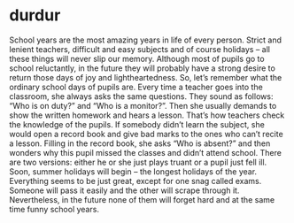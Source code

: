# durdur
School years are the most amazing years in life of every person. 
Strict and lenient teachers, difficult and easy subjects and of course holidays – all these things will never slip our memory. Although most of pupils go to school reluctantly,
in the future they will probably have a strong desire to return those days of joy and lightheartedness. So, let’s remember what the ordinary school days of pupils are.
Every time a teacher goes into the classroom, she always asks the same questions. They sound as follows:
“Who is on duty?” and “Who is a monitor?”. Then she usually demands to show the written homework and hears a lesson. That’s how teachers check the knowledge of the pupils. 
If somebody didn’t learn the subject, she would open a record book and give bad marks to the ones who can’t recite a lesson.
Filling in the record book, she asks “Who is absent?” and then wonders why this pupil missed the classes and didn’t attend school. 
There are two versions: either he or she just plays truant or a pupil just fell ill.
Soon, summer holidays will begin – the longest holidays of the year.
Everything seems to be just great, except for one snag called exams. Someone will pass it easily and the other will scrape through it. Nevertheless, 
in the future none of them will forget hard and at the same time funny school years.
